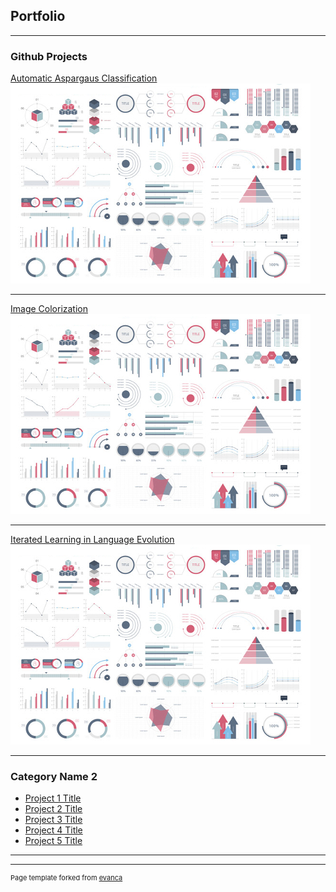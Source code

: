 ## Portfolio

---

### Github Projects

[Automatic Aspargaus Classification](https://github.com/CogSciUOS/asparagus)
<img src="images/dummy_thumbnail.jpg?raw=true"/>

---
[Image Colorization](https://github.com/marumse/colorize_images)
<img src="images/dummy_thumbnail.jpg?raw=true"/>

---
[Iterated Learning in Language Evolution](https://github.com/sophiasw/MoLE-Final-project)
<img src="images/dummy_thumbnail.jpg?raw=true"/>

---

### Category Name 2

- [Project 1 Title](http://example.com/)
- [Project 2 Title](http://example.com/)
- [Project 3 Title](http://example.com/)
- [Project 4 Title](http://example.com/)
- [Project 5 Title](http://example.com/)

---




---
<p style="font-size:11px">Page template forked from <a href="https://github.com/evanca/quick-portfolio">evanca</a></p>
<!-- Remove above link if you don't want to attibute -->
